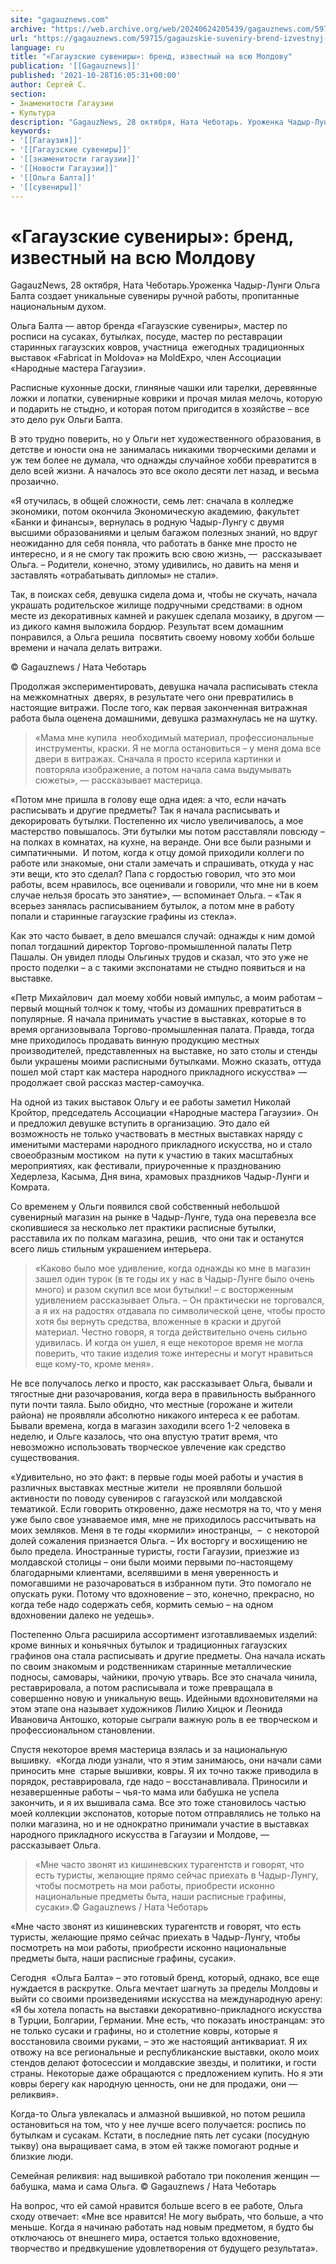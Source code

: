 ```yaml
---
site: "gagauznews.com"
archive: "https://web.archive.org/web/20240624205439/gagauznews.com/59715/gagauzskie-suveniry-brend-izvestnyj-na-vsyu-moldovu.html"
url: "https://gagauznews.com/59715/gagauzskie-suveniry-brend-izvestnyj-na-vsyu-moldovu.html"
language: ru
title: "«Гагаузские сувениры»: бренд, известный на всю Молдову"
publication: '[[Gagauznews]]'
published: '2021-10-28T16:05:31+00:00'
author: Сергей С.
section:
- Знаменитости Гагаузии
- Культура
description: "GagauzNews, 28 октября, Ната Чеботарь. Уроженка Чадыр-Лунги Ольга Балта создает уникальные сувениры ручной работы, пропитанные национальным духом. Ольга Балта — автор бренда «Гагаузские сувениры», мастер по росписи на сусаках, бутылках, посуде, мастер по реставрации старинных гагаузских ковров, участница ежегодных традиционных выставок «Fabricat in Moldova» на MoldExpo, член Ассоциации «Народные мастера Гагаузии». Расписные кухонные доски, глиняные чашки или тарелки, деревянные ложки и лопатки, сувенирные коврики и прочая милая мелочь, которую и подарить не стыдно, и которая потом пригодится в хозяйстве – все это дело рук Ольги Балта. В это трудно поверить, но у Ольги нет художественного образования, в детстве и юности […]"
keywords:
- '[[Гагаузия]]'
- '[[Гагаузские сувениры]]'
- '[[знаменитости гагаузии]]'
- '[[Новости Гагаузии]]'
- '[[Ольга Балта]]'
- '[[сувениры]]'
---
```


# «Гагаузские сувениры»: бренд, известный на всю Молдову

GagauzNews, 28 октября, Ната Чеботарь.Уроженка Чадыр-Лунги Ольга Балта создает уникальные сувениры ручной работы, пропитанные национальным духом.

Ольга Балта — автор бренда «Гагаузские сувениры», мастер по росписи на сусаках, бутылках, посуде, мастер по реставрации старинных гагаузских ковров, участница  ежегодных традиционных выставок «Fabricat in Moldova» на MoldExpo, член Ассоциации «Народные мастера Гагаузии».

Расписные кухонные доски, глиняные чашки или тарелки, деревянные ложки и лопатки, сувенирные коврики и прочая милая мелочь, которую и подарить не стыдно, и которая потом пригодится в хозяйстве – все это дело рук Ольги Балта.

В это трудно поверить, но у Ольги нет художественного образования, в детстве и юности она не занималась никакими творческими делами и уж тем более не думала, что однажды случайное хобби превратится в дело всей жизни. А началось это все около десяти лет назад, и весьма прозаично.

«Я отучилась, в общей сложности, семь лет: сначала в колледже экономики, потом окончила Экономическую академию, факультет «Банки и финансы», вернулась в родную Чадыр-Лунгу с двумя высшими образованиями и целым багажом полезных знаний, но вдруг неожиданно для себя поняла, что работать в банке мне просто не интересно, и я не смогу так прожить всю свою жизнь, —  рассказывает Ольга. – Родители, конечно, этому удивились, но давить на меня и  заставлять «отрабатывать дипломы» не стали».

Так, в поисках себя, девушка сидела дома и, чтобы не скучать, начала украшать родительское жилище подручными средствами: в одном месте из декоративных камней и ракушек сделала мозаику, в другом — из дикого камня выложила бордюр. Результат всем домашним понравился, а Ольга решила  посвятить своему новому хобби больше времени и начала делать витражи.

© Gagauznews / Ната Чеботарь

Продолжая экспериментировать, девушка начала расписывать стекла на межкомнатных  дверях, в результате чего они превратились в настоящие витражи. После того, как первая законченная витражная работа была оценена домашними, девушка размахнулась не на шутку.

> «Мама мне купила  необходимый материал, профессиональные инструменты, краски. Я не могла остановиться – у меня дома все двери в витражах. Сначала я просто ксерила картинки и повторяла изображение, а потом начала сама выдумывать сюжеты», — рассказывает мастерица.

«Потом мне пришла в голову еще одна идея: а что, если начать расписывать и другие предметы? Так я начала расписывать и декорировать бутылки. Постепенно их число увеличивалось, а мое мастерство повышалось. Эти бутылки мы потом расставляли повсюду – на полках в комнатах, на кухне, на веранде. Они все были разными и симпатичными.  И потом, когда к отцу домой приходили коллеги по работе или знакомые, они стали замечать и спрашивать, откуда у нас эти вещи, кто это сделал? Папа с гордостью говорил, что это мои работы, всем нравилось, все оценивали и говорили, что мне ни в коем случае нельзя бросать это занятие», — вспоминает Ольга. – «Так я всерьез занялась расписыванием бутылок, а потом мне в работу попали и старинные гагаузские графины из стекла».

Как это часто бывает, в дело вмешался случай: однажды к ним домой попал тогдашний директор Торгово-промышленной палаты Петр Пашалы. Он увидел плоды Ольгиных трудов и сказал, что это уже не просто поделки – а с такими экспонатами не стыдно появиться и на выставке.

«Петр Михайлович  дал моему хобби новый импульс, а моим работам – первый мощный толчок к тому, чтобы из домашних превратиться в популярные. Я начала принимать участие в выставках, которые в то время организовывала Торгово-промышленная палата. Правда, тогда мне приходилось продавать винную продукцию местных производителей, представленных на выставке, но зато столы и стенды были украшены моими расписными бутылками. Можно сказать, оттуда пошел мой старт как мастера народного прикладного искусства» — продолжает свой рассказ мастер-самоучка.

На одной из таких выставок Ольгу и ее работы заметил Николай Кройтор, председатель Ассоциации «Народные мастера Гагаузии». Он и предложил девушке вступить в организацию. Это дало ей возможность не только участвовать в местных выставках наряду с именитыми мастерами народного прикладного искусства, но и стало своеобразным мостиком  на пути к участию в таких масштабных мероприятиях, как фестивали, приуроченные к празднованию Хедерлеза, Касыма, Дня вина, храмовых праздников Чадыр-Лунги и Комрата.

Со временем у Ольги появился свой собственный небольшой сувенирный магазин на рынке в Чадыр-Лунге, туда она перевезла все скопившиеся за несколько лет практики расписные бутылки, расставила их по полкам магазина, решив,  что они так и останутся всего лишь стильным украшением интерьера.

> «Каково было мое удивление, когда однажды ко мне в магазин зашел один турок (в те годы их у нас в Чадыр-Лунге было очень много) и разом скупил все мои бутылки! – с восторженным удивлением рассказывает Ольга. – Он практически не торговался, а я их на радостях отдавала по символической цене, чтобы просто хотя бы вернуть средства, вложенные в краски и другой материал. Честно говоря, я тогда действительно очень сильно удивилась. И когда он ушел, я еще некоторое время не могла поверить, что такие изделия тоже интересны и могут нравиться еще кому-то, кроме меня».

Не все получалось легко и просто, как рассказывает Ольга, бывали и тягостные дни разочарования, когда вера в правильность выбранного пути почти таяла. Было обидно, что местные (горожане и жители района) не проявляли абсолютно никакого интереса к ее работам. Бывали времена, когда в магазин заходили всего 1-2 человека в неделю, и Ольге казалось, что она впустую тратит время, что невозможно использовать творческое увлечение как средство существования.

«Удивительно, но это факт: в первые годы моей работы и участия в различных выставках местные жители  не проявляли большой активности по поводу сувениров с гагаузской или молдавской тематикой. Если говорить откровенно, даже несмотря на то, что у меня уже было свое узнаваемое имя, мне не приходилось рассчитывать на моих земляков. Меня в те годы «кормили» иностранцы,  –  с некоторой долей сожаления признается Ольга. – Их восторгу и восхищению не было предела. Иностранные туристы, гости Гагаузии, приезжие из молдавской столицы – они были моими первыми по-настоящему благодарными клиентами, вселявшими в меня уверенность и помогавшими не разочароваться в избранном пути. Это помогало не опускать руки. Потому что вдохновение – это, конечно, прекрасно, но когда тебе надо содержать себя, кормить семью – на одном вдохновении далеко не уедешь».

Постепенно Ольга расширила ассортимент изготавливаемых изделий: кроме винных и коньячных бутылок и традиционных гагаузских графинов она стала расписывать и другие предметы. Она начала искать по своим знакомым и родственникам старинные металлические подносы, самовары, чайники, прочую утварь. Все это сначала чинила, реставрировала, а потом расписывала и тоже превращала в совершенно новую и уникальную вещь. Идейными вдохновителями на этом этапе она называет художников Лилию Хицюк и Леонида Ивановича Антошко, которые сыграли важную роль в ее творческом и профессиональном становлении.

Спустя некоторое время мастерица взялась и за национальную вышивку.  «Когда люди узнали, что я этим занимаюсь, они начали сами приносить мне  старые вышивки, ковры. Я их точно также приводила в порядок, реставрировала, где надо – восстанавливала. Приносили и незавершенные работы – чья-то мама или бабушка не успела закончить, и я их вышивала сама. Все это тоже становилось частью моей коллекции экспонатов, которые потом отправлялись не только на полки магазина, но и не однократно принимали участие в выставках народного прикладного искусства в Гагаузии и Молдове, — рассказывает Ольга.

> «Мне часто звонят из кишиневских турагентств и говорят, что есть туристы, желающие прямо сейчас приехать в Чадыр-Лунгу, чтобы посмотреть на мои работы, приобрести исконно национальные предметы быта, наши расписные графины, сусаки».© Gagauznews / Ната Чеботарь

«Мне часто звонят из кишиневских турагентств и говорят, что есть туристы, желающие прямо сейчас приехать в Чадыр-Лунгу, чтобы посмотреть на мои работы, приобрести исконно национальные предметы быта, наши расписные графины, сусаки».

Сегодня  «Ольга Балта» – это готовый бренд, который, однако, все еще нуждается в раскрутке. Ольга мечтает шагнуть за пределы Молдовы и выйти со своими произведениями искусства на международную арену: «Я бы хотела попасть на выставки декоративно-прикладного искусства в Турции, Болгарии, Германии. Мне есть, что показать иностранцам: это не только сусаки и графины, но и столетние ковры, которые я восстановила своими руками, – это же настоящий антиквариат. Я их отвожу на все региональные и республиканские выставки, около моих стендов делают фотосессии и молдавские звезды, и политики, и гости страны. Некоторые даже обращаются с предложением купить. Но я эти ковры берегу как народную ценность, они не для продажи, они — реликвия».

Когда-то Ольга увлекалась и алмазной вышивкой, но потом решила остановиться на том, что у нее лучше всего получается: роспись по бутылкам и сусакам. Кстати, в последние пять лет сусаки (посудную тыкву) она выращивает сама, в этом ей также помогают родные и близкие люди.

Семейная реликвия: над вышивкой работало три поколения женщин — бабушка, мама и сама Ольга. © Gagauznews / Ната Чеботарь

На вопрос, что ей самой нравится больше всего в ее работе, Ольга сходу отвечает: «Мне все нравится! Не могу выбрать, что больше, а что меньше. Когда я начинаю работать над новым предметом, я будто бы отключаюсь от внешнего мира, остается только вдохновение, творчество и предвкушение удовлетворения от будущего результата».